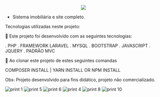 <p align="center"><img src="https://laravel.com/assets/img/components/logo-laravel.svg"></p>


- Sistema imobiliária e site completo.

Tecnologias utilizadas neste projeto:


🚀 Este projeto foi desenvolvido com as seguintes tecnologias:

. PHP
. FRAMEWORK LARAVEL
. MYSQL
. BOOTSTRAP
. JAVASCRIPT
. JQUERY
. PADRÃO MVC

🚀 Ao clonar este projeto de estes seguintes comandas

COMPOSER INSTALL | YARN INSTALL OR NPM INSTALL

Obs: Projeto desenvolvido para fins didático, projeto não comercializado.

![print 1](https://user-images.githubusercontent.com/28160524/119058850-89593780-b9a5-11eb-9c04-4dbce0a47d20.png)
![print 5](https://user-images.githubusercontent.com/28160524/119058873-937b3600-b9a5-11eb-847f-6fe1cb0894bf.png)
![print 6](https://user-images.githubusercontent.com/28160524/119058878-96762680-b9a5-11eb-84e8-c061b56ea99a.png)
![print 4](https://user-images.githubusercontent.com/28160524/119058890-9bd37100-b9a5-11eb-893c-13d71aeecc59.png)
![print 8](https://user-images.githubusercontent.com/28160524/119058901-a0982500-b9a5-11eb-818e-00734dda8da2.png)
![print 10](https://user-images.githubusercontent.com/28160524/119058919-ac83e700-b9a5-11eb-8b6c-3270a3b46ec2.png)



